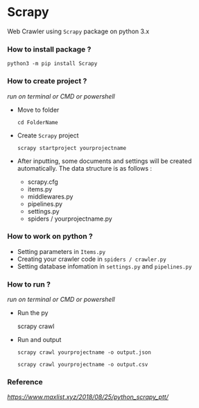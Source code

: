 # Scrapy
  Web Crawler using `Scrapy` package on python 3.x

### How to install package ?
  `python3 -m pip install Scrapy`

### How to create project ?
_run on terminal or CMD or powershell_
- Move to folder 

  `cd FolderName`
- Create `Scrapy` project

  `scrapy startproject yourprojectname`
- After inputting, some documents and settings will be created automatically. The data structure is as follows :

  * scrapy.cfg
  * items.py
  * middlewares.py
  * pipelines.py
  * settings.py
  * spiders / yourprojectname.py

### How to work on python ?
- Setting parameters in `Items.py`
- Creating your crawler code in `spiders / crawler.py`
- Setting database infomation in `settings.py` and `pipelines.py`

### How to run ?
_run on terminal or CMD or powershell_
- Run the py

    scrapy crawl
- Run and output

  `scrapy crawl yourprojectname -o output.json` 
  
  `scrapy crawl yourprojectname -o output.csv`
  
### Reference
_https://www.maxlist.xyz/2018/08/25/python_scrapy_ptt/_

